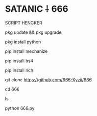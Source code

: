 # SATANIC ⸸ 666
SCRIPT HENGKER

pkg update && pkg upgrade

pkg install python

pip install mechanize

pip install bs4

pip install rich

git clone https://github.com/666-Xyzii/666

cd 666

ls

python 666.py
